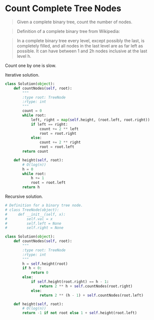 # Count Complete Tree Nodes

> Given a complete binary tree, count the number of nodes.

> Definition of a complete binary tree from Wikipedia:

> In a complete binary tree every level, except possibly the last, is completely filled, and all nodes in the last level are as far left as possible. It can have between 1 and 2h nodes inclusive at the last level h.

Count one by one is slow.

Iterative solution.

```Python
class Solution(object):
    def countNodes(self, root):
        """
        :type root: TreeNode
        :rtype: int
        """
        count = 0
        while root:
            left, right = map(self.height, (root.left, root.right))
            if left == right:
                count += 2 ** left
                root = root.right
            else:
                count += 2 ** right
                root = root.left
        return count

    def height(self, root):
        # O(log(n))
        h = 0
        while root:
            h += 1
            root = root.left
        return h
```

Recursive solution.

```Python
# Definition for a binary tree node.
# class TreeNode(object):
#     def __init__(self, x):
#         self.val = x
#         self.left = None
#         self.right = None

class Solution(object):
    def countNodes(self, root):
        """
        :type root: TreeNode
        :rtype: int
        """
        h = self.height(root)
        if h < 0:
            return 0
        else:
            if self.height(root.right) == h - 1:
                return 2 ** h + self.countNodes(root.right)
            else:
                return 2 ** (h - 1) + self.countNodes(root.left)

    def height(self, root):
        # O(log(n))
        return -1 if not root else 1 + self.height(root.left)
```
